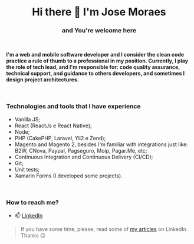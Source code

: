 <h1 align="center" style="font-weight: bold">Hi there 👋 I'm Jose Moraes</h1>
<h3 align="center">and You're welcome here</h3>
<br />
<p style="font-weight:bold">I'm a web and mobile software developer and I consider the clean code practice a rule of thumb to a professional in my position. Currently, I play the role of tech lead, and I'm responsible for: code quality assurance, technical support, and guidance to others developers, and sometimes I design project architectures.</p>
<br />

<h3 align="left">Technologies and tools that I have experience</h3>

- Vanilla JS;
- React (ReactJs e React Native);
- Node;
- PHP (CakePHP, Laravel, Yii2 e Zend);
- Magento and Magento 2, besides I'm familiar with integrations just like: B2W, CNova, Paypal, Pagseguro, Moip, Pagar.Me, etc;
- Continuous Integration and Continuous Delivery (CI/CD);
- Git;
- Unit tests;
- Xamarin Forms (I developed some projects).
<br />

<h3 align="left">How to reach me?</h3>

- 📫 [LinkedIn](https://www.linkedin.com/in/josecarlosfilho/)

> If you have some time, please, read some of [my articles](https://www.linkedin.com/in/josecarlosfilho/detail/recent-activity/posts/) on LinkedIn. Thanks 😉
